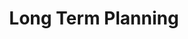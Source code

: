 ---
title: Long Term Planning
permalink: /planning/our-planning-process/long-term-planning/
third_nav_title: Our Planning Process
---